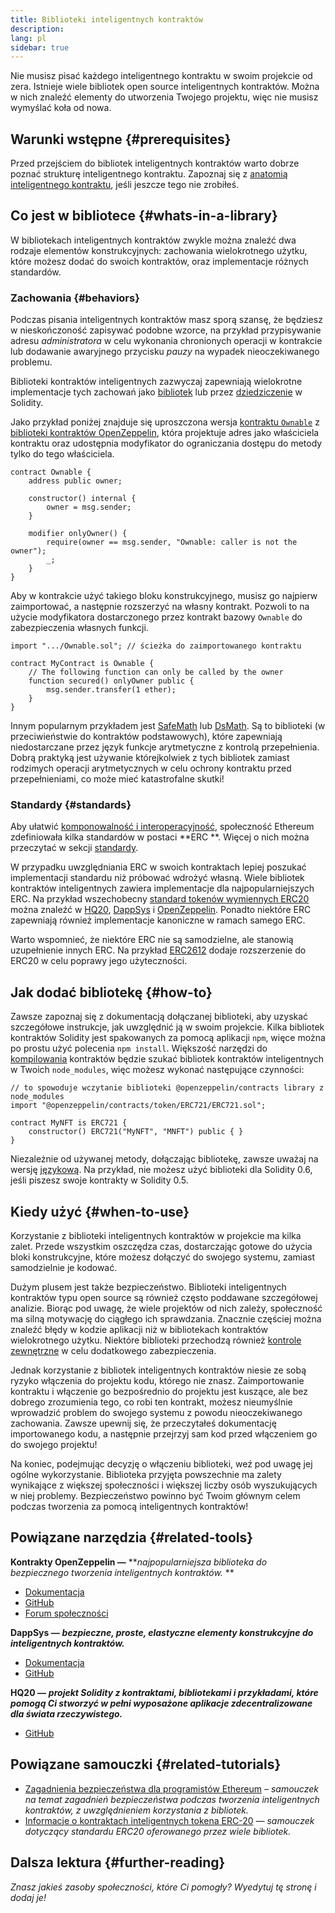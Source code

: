 ```yaml
---
title: Biblioteki inteligentnych kontraktów
description:
lang: pl
sidebar: true
---
```


Nie musisz pisać każdego inteligentnego kontraktu w swoim projekcie od zera. Istnieje wiele bibliotek open source inteligentnych kontraktów. Można w nich znaleźć elementy do utworzenia Twojego projektu, więc nie musisz wymyślać koła od nowa.

## Warunki wstępne {#prerequisites}

Przed przejściem do bibliotek inteligentnych kontraktów warto dobrze poznać strukturę inteligentnego kontraktu. Zapoznaj się z [anatomią inteligentnego kontraktu](/developers/docs/smart-contracts/anatomy/), jeśli jeszcze tego nie zrobiłeś.

## Co jest w bibliotece {#whats-in-a-library}

W bibliotekach inteligentnych kontraktów zwykle można znaleźć dwa rodzaje elementów konstrukcyjnych: zachowania wielokrotnego użytku, które możesz dodać do swoich kontraktów, oraz implementacje różnych standardów.

### Zachowania {#behaviors}

Podczas pisania inteligentnych kontraktów masz sporą szansę, że będziesz w nieskończoność zapisywać podobne wzorce, na przykład przypisywanie adresu _administratora_ w celu wykonania chronionych operacji w kontrakcie lub dodawanie awaryjnego przycisku _pauzy_ na wypadek nieoczekiwanego problemu.

Biblioteki kontraktów inteligentnych zazwyczaj zapewniają wielokrotne implementacje tych zachowań jako [bibliotek](https://solidity.readthedocs.io/en/v0.7.2/contracts.html#libraries) lub przez [dziedziczenie](https://solidity.readthedocs.io/en/v0.7.2/contracts.html#inheritance) w Solidity.

Jako przykład poniżej znajduje się uproszczona wersja [kontraktu `Ownable`](https://github.com/OpenZeppelin/openzeppelin-contracts/blob/v3.2.0/contracts/access/Ownable.sol) z [biblioteki kontraktów OpenZeppelin](https://github.com/OpenZeppelin/openzeppelin-contracts), która projektuje adres jako właściciela kontraktu oraz udostępnia modyfikator do ograniczania dostępu do metody tylko do tego właściciela.

```solidity
contract Ownable {
    address public owner;

    constructor() internal {
        owner = msg.sender;
    }

    modifier onlyOwner() {
        require(owner == msg.sender, "Ownable: caller is not the owner");
        _;
    }
}
```

Aby w kontrakcie użyć takiego bloku konstrukcyjnego, musisz go najpierw zaimportować, a następnie rozszerzyć na własny kontrakt. Pozwoli to na użycie modyfikatora dostarczonego przez kontrakt bazowy `Ownable` do zabezpieczenia własnych funkcji.

```solidity
import ".../Ownable.sol"; // ścieżka do zaimportowanego kontraktu

contract MyContract is Ownable {
    // The following function can only be called by the owner
    function secured() onlyOwner public {
        msg.sender.transfer(1 ether);
    }
}
```

Innym popularnym przykładem jest [SafeMath](https://docs.openzeppelin.com/contracts/3.x/utilities#math) lub [DsMath](https://dappsys.readthedocs.io/en/latest/ds_math.html). Są to biblioteki (w przeciwieństwie do kontraktów podstawowych), które zapewniają niedostarczane przez język funkcje arytmetyczne z kontrolą przepełnienia. Dobrą praktyką jest używanie którejkolwiek z tych bibliotek zamiast rodzimych operacji arytmetycznych w celu ochrony kontraktu przed przepełnieniami, co może mieć katastrofalne skutki!

### Standardy {#standards}

Aby ułatwić [komponowalność i interoperacyjność](/developers/docs/smart-contracts/composability/), społeczność Ethereum zdefiniowała kilka standardów w postaci **ERC **. Więcej o nich można przeczytać w sekcji [standardy](/developers/docs/standards/).

W przypadku uwzględniania ERC w swoich kontraktach lepiej poszukać implementacji standardu niż próbować wdrożyć własną. Wiele bibliotek kontraktów inteligentnych zawiera implementacje dla najpopularniejszych ERC. Na przykład wszechobecny [standard tokenów wymiennych ERC20](/developers/tutorials/understand-the-erc-20-token-smart-contract/) można znaleźć w [HQ20](https://github.com/HQ20/contracts/blob/master/contracts/token/README.md), [DappSys](http://dapp.tools/dappsys/ds-token.html) i [OpenZeppelin](https://docs.openzeppelin.com/contracts/3.x/erc20). Ponadto niektóre ERC zapewniają również implementacje kanoniczne w ramach samego ERC.

Warto wspomnieć, że niektóre ERC nie są samodzielne, ale stanowią uzupełnienie innych ERC. Na przykład [ERC2612](https://eips.ethereum.org/EIPS/eip-2612) dodaje rozszerzenie do ERC20 w celu poprawy jego użyteczności.

## Jak dodać bibliotekę {#how-to}

Zawsze zapoznaj się z dokumentacją dołączanej biblioteki, aby uzyskać szczegółowe instrukcje, jak uwzględnić ją w swoim projekcie. Kilka bibliotek kontraktów Solidity jest spakowanych za pomocą aplikacji `npm`, więce można po prostu użyć polecenia `npm install`. Większość narzędzi do [kompilowania](/developers/docs/smart-contracts/compiling/) kontraktów będzie szukać bibliotek kontraktów inteligentnych w Twoich `node_modules`, więc możesz wykonać następujące czynności:

```solidity
// to spowoduje wczytanie biblioteki @openzeppelin/contracts library z node_modules
import "@openzeppelin/contracts/token/ERC721/ERC721.sol";

contract MyNFT is ERC721 {
    constructor() ERC721("MyNFT", "MNFT") public { }
}
```

Niezależnie od używanej metody, dołączając bibliotekę, zawsze uważaj na wersję [językową](/developers/docs/smart-contracts/languages/). Na przykład, nie możesz użyć biblioteki dla Solidity 0.6, jeśli piszesz swoje kontrakty w Solidity 0.5.

## Kiedy użyć {#when-to-use}

Korzystanie z biblioteki inteligentnych kontraktów w projekcie ma kilka zalet. Przede wszystkim oszczędza czas, dostarczając gotowe do użycia bloki konstrukcyjne, które możesz dołączyć do swojego systemu, zamiast samodzielnie je kodować.

Dużym plusem jest także bezpieczeństwo. Biblioteki inteligentnych kontraktów typu open source są również często poddawane szczegółowej analizie. Biorąc pod uwagę, że wiele projektów od nich zależy, społeczność ma silną motywację do ciągłego ich sprawdzania. Znacznie częściej można znaleźć błędy w kodzie aplikacji niż w bibliotekach kontraktów wielokrotnego użytku. Niektóre biblioteki przechodzą również [kontrole zewnętrzne](https://github.com/OpenZeppelin/openzeppelin-contracts/tree/master/audit) w celu dodatkowego zabezpieczenia.

Jednak korzystanie z bibliotek inteligentnych kontraktów niesie ze sobą ryzyko włączenia do projektu kodu, którego nie znasz. Zaimportowanie kontraktu i włączenie go bezpośrednio do projektu jest kuszące, ale bez dobrego zrozumienia tego, co robi ten kontrakt, możesz nieumyślnie wprowadzić problem do swojego systemu z powodu nieoczekiwanego zachowania. Zawsze upewnij się, że przeczytałeś dokumentację importowanego kodu, a następnie przejrzyj sam kod przed włączeniem go do swojego projektu!

Na koniec, podejmując decyzję o włączeniu biblioteki, weź pod uwagę jej ogólne wykorzystanie. Biblioteka przyjęta powszechnie ma zalety wynikające z większej społeczności i większej liczby osób wyszukujących w niej problemy. Bezpieczeństwo powinno być Twoim głównym celem podczas tworzenia za pomocą inteligentnych kontraktów!

## Powiązane narzędzia {#related-tools}

**Kontrakty OpenZeppelin —** **_najpopularniejsza biblioteka do bezpiecznego tworzenia inteligentnych kontraktów._ **

- [Dokumentacja](https://docs.openzeppelin.com/contracts/)
- [GitHub](https://github.com/OpenZeppelin/openzeppelin-contracts)
- [Forum społeczności](https://forum.openzeppelin.com/c/general/16)

**DappSys —** **_bezpieczne, proste, elastyczne elementy konstrukcyjne do inteligentnych kontraktów._**

- [Dokumentacja](https://dapp.tools/dappsys/)
- [GitHub](https://github.com/dapphub/dappsys)

**HQ20 —** **_projekt Solidity z kontraktami, bibliotekami i przykładami, które pomogą Ci stworzyć w pełni wyposażone aplikacje zdecentralizowane dla świata rzeczywistego._**

- [GitHub](https://github.com/HQ20/contracts)

## Powiązane samouczki {#related-tutorials}

- [Zagadnienia bezpieczeństwa dla programistów Ethereum](/developers/docs/smart-contracts/security/) _– samouczek na temat zagadnień bezpieczeństwa podczas tworzenia inteligentnych kontraktów, z uwzględnieniem korzystania z bibliotek._
- [Informacje o kontraktach inteligentnych tokena ERC-20](/developers/tutorials/understand-the-erc-20-token-smart-contract/) _— samouczek dotyczący standardu ERC20 oferowanego przez wiele bibliotek._

## Dalsza lektura {#further-reading}

_Znasz jakieś zasoby społeczności, które Ci pomogły? Wyedytuj tę stronę i dodaj je!_
